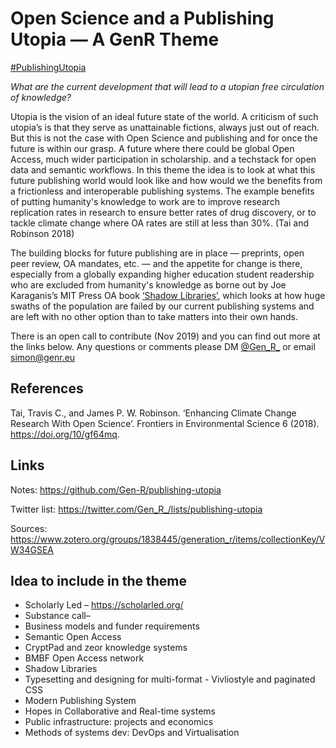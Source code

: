 # Open Science and a Publishing Utopia — A GenR Theme

[#PublishingUtopia](https://twitter.com/search?q=%23PublishingUtopia&src=typed_query&f=live)

_What are the current development that will lead to a utopian free circulation of knowledge?_

Utopia is the vision of an ideal future state of the world. A criticism of such utopia’s is that they serve as  unattainable fictions, always just out of reach. But this is not the case with Open Science and publishing and for once the future is within our grasp. A future where there could be global Open Access, much wider participation in scholarship. and a techstack for open data and semantic workflows. 
In this theme the idea is to look at what this future publishing world would look like and how would we the benefits from a frictionless and interoperable publishing systems. The example benefits of putting humanity's knowledge to work are to improve research replication rates in research to ensure better rates of drug discovery, or to tackle climate change where OA rates are still at less than 30%. (Tai and Robinson 2018)

The building blocks for future publishing are in place — preprints, open peer review, OA mandates, etc. —  and the appetite for change is there, especially from a globally expanding higher education student readership who are excluded from humanity's knowledge as borne out by Joe Karaganis’s MIT Press OA book [‘Shadow Libraries’](https://mitpress.mit.edu/books/shadow-libraries), which looks at how huge swaths of the population are failed by our current publishing systems and are left with no other option than to take matters into their own hands.

There is an open call to contribute (Nov 2019) and you can find out more at the links below. Any questions or comments please DM [@Gen_R_](https://twitter.com/Gen_R_) or email [simon@genr.eu](mailto:simon@genr.eu) 

## References

Tai, Travis C., and James P. W. Robinson. ‘Enhancing Climate Change Research With Open Science’. Frontiers in Environmental Science 6 (2018). https://doi.org/10/gf64mq.

## Links
Notes: https://github.com/Gen-R/publishing-utopia

Twitter list: https://twitter.com/Gen_R_/lists/publishing-utopia

Sources: https://www.zotero.org/groups/1838445/generation_r/items/collectionKey/VW34GSEA

## Idea to include in the theme

 - Scholarly Led &ndash; https://scholarled.org/
 - Substance call&ndash; 
 - Business models and funder requirements
 - Semantic Open Access
 - CryptPad and zeor knowledge systems
 - BMBF Open Access network
 - Shadow Libraries
 - Typesetting and designing for multi-format - Vivliostyle and paginated CSS
 - Modern Publishing System
 - Hopes in Collaborative and Real-time systems
 - Public infrastructure: projects and economics
 - Methods of systems dev: DevOps and Virtualisation
